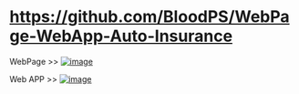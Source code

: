 # https://github.com/BloodPS/WebPage-WebApp-Auto-Insurance
WebPage >> 
[![image](https://github.com/user-attachments/assets/bebb2129-4149-4f3d-8c0e-1982f6a69ad0)](https://bloodps.github.io/WebPage-WebApp-Auto-Insurance/) 

Web APP >> 
[![image](https://github.com/user-attachments/assets/e4758edc-82a4-4f40-9fcc-dd642d9f8ecd)](https://bloodps.github.io/WebPage-WebApp-Auto-Insurance/tob2.html)
